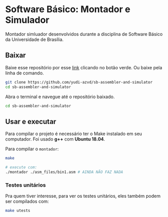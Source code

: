 # Software Básico: Montador e Simulador
Montador simluador desenvolvidos durante a disciplina de 
Software Básico da Universidade de Brasília.

## Baixar
Baixe esse repositório por esse [link](https://github.com/yudi-azvd/sb-assembler-and-simulator) clicando no botão verde. Ou baixe pela linha de 
comando.

```sh
git clone https://github.com/yudi-azvd/sb-assembler-and-simulator
cd sb-assembler-and-simulator
```

Abra o terminal e navegue até o repositório baixado.

```sh
cd sb-assembler-and-simulator
```

## Usar e executar
Para compilar o projeto é necessário ter o Make instalado em seu computador.
Foi usado **g++** com **Ubuntu 18.04**.

Para compilar o `montador`:
<!-- e o `simulador`: -->

```sh
make

# execute com:
./montador ./asm_files/bin1.asm # AINDA NÃO FAZ NADA
```
<!-- ./simulador ./caminho/para/arquivo/obj -->

<!-- 
Para compilar um dos dois individualmente:

```sh
make assembler
# ou
make simulator
``` -->


### Testes unitários
Pra quem tiver interesse, para ver os testes unitários, eles também podem ser 
compilados com:

```sh
make utests
```




